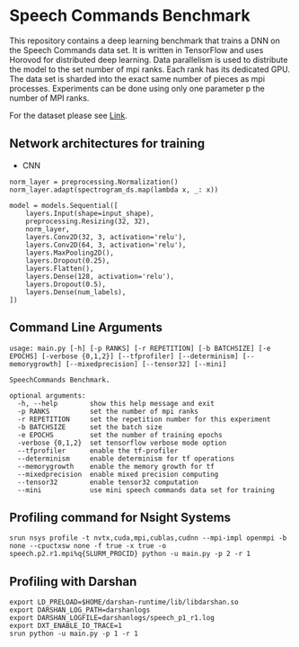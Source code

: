 # Speech Commands Benchmark

This repository contains a deep learning benchmark that trains a DNN on the Speech Commands data set.
It is written in TensorFlow and uses Horovod for distributed deep learning.
Data parallelism is used to distribute the model to the set number of mpi ranks.
Each rank has its dedicated GPU.
The data set is sharded into the exact same number of pieces as mpi processes.
Experiments can be done using only one parameter p the number of MPI ranks.

For the dataset please see [Link](https://www.kaggle.com/c/tensorflow-speech-recognition-challenge/data).

## Network architectures for training

* CNN

```
norm_layer = preprocessing.Normalization()
norm_layer.adapt(spectrogram_ds.map(lambda x, _: x))

model = models.Sequential([
    layers.Input(shape=input_shape),
    preprocessing.Resizing(32, 32),
    norm_layer,
    layers.Conv2D(32, 3, activation='relu'),
    layers.Conv2D(64, 3, activation='relu'),
    layers.MaxPooling2D(),
    layers.Dropout(0.25),
    layers.Flatten(),
    layers.Dense(128, activation='relu'),
    layers.Dropout(0.5),
    layers.Dense(num_labels),
])
```

## Command Line Arguments

```
usage: main.py [-h] [-p RANKS] [-r REPETITION] [-b BATCHSIZE] [-e EPOCHS] [-verbose {0,1,2}] [--tfprofiler] [--determinism] [--memorygrowth] [--mixedprecision] [--tensor32] [--mini]

SpeechCommands Benchmark.

optional arguments:
  -h, --help        show this help message and exit
  -p RANKS          set the number of mpi ranks
  -r REPETITION     set the repetition number for this experiment
  -b BATCHSIZE      set the batch size
  -e EPOCHS         set the number of training epochs
  -verbose {0,1,2}  set tensorflow verbose mode option
  --tfprofiler      enable the tf-profiler
  --determinism     enable determinism for tf operations
  --memorygrowth    enable the memory growth for tf
  --mixedprecision  enable mixed precision computing
  --tensor32        enable tensor32 computation
  --mini            use mini speech commands data set for training
```

## Profiling command for Nsight Systems

```
srun nsys profile -t nvtx,cuda,mpi,cublas,cudnn --mpi-impl openmpi -b none --cpuctxsw none -f true -x true -o speech.p2.r1.mpi%q{SLURM_PROCID} python -u main.py -p 2 -r 1
```

## Profiling with Darshan

```
export LD_PRELOAD=$HOME/darshan-runtime/lib/libdarshan.so
export DARSHAN_LOG_PATH=darshanlogs
export DARSHAN_LOGFILE=darshanlogs/speech_p1_r1.log
export DXT_ENABLE_IO_TRACE=1
srun python -u main.py -p 1 -r 1
```
